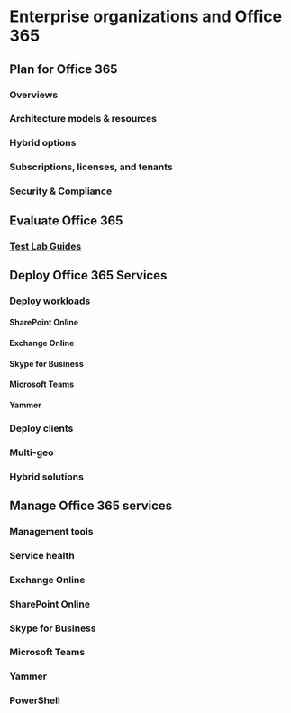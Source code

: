 ﻿
# Enterprise organizations and Office 365

## Plan for Office 365
### Overviews
### Architecture models & resources
### Hybrid options
### Subscriptions, licenses, and tenants
### Security & Compliance

## Evaluate Office 365
### [Test Lab Guides](cloud-adoption-test-lab-guides.md)

## Deploy Office 365 Services
### Deploy workloads
#### SharePoint Online
#### Exchange Online
#### Skype for Business
#### Microsoft Teams
#### Yammer
### Deploy clients
### Multi-geo
### Hybrid solutions

## Manage Office 365 services
### Management tools
### Service health
### Exchange Online
### SharePoint Online
### Skype for Business
### Microsoft Teams
### Yammer
### PowerShell
  
